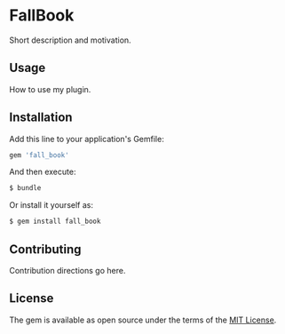 # FallBook
Short description and motivation.

## Usage
How to use my plugin.

## Installation
Add this line to your application's Gemfile:

```ruby
gem 'fall_book'
```

And then execute:
```bash
$ bundle
```

Or install it yourself as:
```bash
$ gem install fall_book
```

## Contributing
Contribution directions go here.

## License
The gem is available as open source under the terms of the [MIT License](https://opensource.org/licenses/MIT).
